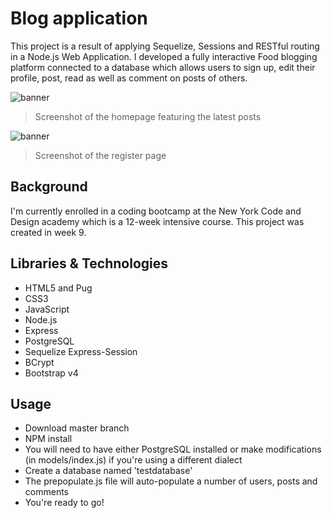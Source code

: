  # Blog application

This project is a result of applying Sequelize, Sessions and RESTful routing in a Node.js Web Application. I developed a fully interactive Food blogging platform connected to a database which allows users to sign up, edit their profile, post, read as well as comment on posts of others.

![banner](https://github.com/novaeeken/Bulletin-Board/blob/master/public/images/screenshot-home.png?raw=true)

> Screenshot of the homepage featuring the latest posts

![banner](https://github.com/novaeeken/Bulletin-Board/blob/master/public/images/screenshot-signup.png?raw=true)

> Screenshot of the register page

## Background

I'm currently enrolled in a coding bootcamp at the New York Code and Design academy which is a 12-week intensive course. This project was created in week 9.

## Libraries & Technologies
- HTML5 and Pug
- CSS3
- JavaScript
- Node.js
- Express
- PostgreSQL
- Sequelize Express-Session
- BCrypt
- Bootstrap v4

## Usage

* Download master branch
* NPM install
* You will need to have either PostgreSQL installed or make modifications (in models/index.js) if you're using a different dialect
* Create a database named 'testdatabase'
* The prepopulate.js file will auto-populate a number of users, posts and comments
* You're ready to go! 